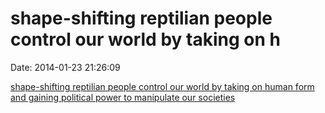 shape-shifting reptilian people control our world by taking on h
================================================================

Date: 2014-01-23 21:26:09

[shape-shifting reptilian people control our world by taking on human
form and gaining political power to manipulate our
societies](http://www.reddit.com/r/casualiama/comments/u4iwp/iama_24_yr_old_female_that_was_raised_by_parents/)
